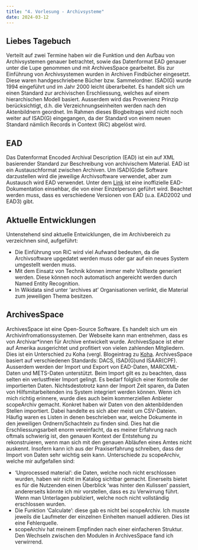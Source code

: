 ```yaml
---
title: "4. Vorlesung - Archivsysteme"
date: 2024-03-12
---
```



## Liebes Tagebuch 

Verteilt auf zwei Termine haben wir die Funktion und den Aufbau von Archivsystemen genauer betrachtet, sowie das Datenformat EAD genauer unter die Lupe genommen und mit ArchivesSpace gearbeitet. Bis zur Einführung von Archivsystemen wurden in Archiven Findbücher eingesetzt. Diese waren handgeschriebene Bücher bzw. Sammelordner. ISAD(G) wurde 1994 eingeführt und im Jahr 2000 leicht überarbeitet. Es handelt sich um einen Standard zur archivischen Erschliessung, welches auf einem hierarchischen Modell basiert. Ausserdem wird das Provenienz Prinzip berücksichtigt, d.h. die Verzeichnungseinheiten werden nach den Aktenbildnern geordnet. Im Rahmen dieses Blogbeitrags wird nicht noch weiter auf ISAD(G) eingegangen, da der Standard von einem neuen Standard nämlich Records in Context (RiC) abgelöst wird. 
## EAD
Das Datenformat Encoded Archival Description (EAD) ist ein auf XML basierender Standard zur Beschreibung von archivischem Material. EAD ist ein Austauschformat zwischen Archiven. Um ISAD(G)die Software darzustellen wird die jeweilige Archivsoftware verwendet, aber zum Austausch wird EAD verwendet. Unter dem [Link](https://eadiva.com/) ist eine inoffizielle EAD-Dokumentation einsehbar, die von einer Einzelperson geführt wird. Beachtet werden muss, dass es verschiedene Versionen von EAD (u.a. EAD2002 und EAD3) gibt.
## Aktuelle Entwicklungen 
Untenstehend sind aktuelle Entwicklungen, die im Archivbereich zu verzeichnen sind, aufgeführt:
-	Die Einführung von RiC wird viel Aufwand bedeuten, da die Archivsoftware upgedatet werden muss oder gar auf ein neues System umgestellt werden muss. 
-	Mit dem Einsatz von Technik können immer mehr Volltexte generiert werden. Diese können noch automatisch angereicht werden durch Named Entity Recognition.
-	In Wikidata sind unter ‘archives at’ Organisationen verlinkt, die Material zum jeweiligen Thema besitzen.
## ArchivesSpace
ArchivesSpace ist eine Open-Source Software. Es handelt sich um ein Archivinfromationssystemen. Der Webseite kann man entnehmen, dass es von Archivar*innen für Archive entwickelt wurde. ArchivesSpace ist eher auf Amerika ausgerichtet und profitiert von vielen zahlenden Mitgliedern. Dies ist ein Unterschied zu Koha (vergl. Blogeintrag zu [Koha](https://nathaliewic.github.io/lerntagebuch/2024/02/27/Funktion-und-Aufbau-von-Bibliothekssystemen.html). ArchivesSpace basiert auf verschiedenen Standards: DACS, ISAD(G)und ISAAR(CPF). Ausserdem werden der Import und Export von EAD-Daten, MARCXML-Daten und METS-Daten unterstützt. Beim Import gilt es zu beachten, dass selten ein verlustfreier Import gelingt. Es bedarf folglich einer Kontrolle der importierten Daten. Nichtsdestotrotz kann der Import Zeit sparen, da Daten von Hilfsmitarbeitenden ins System integriert werden können. Wenn ich mich richtig erinnere, wurde dies auch beim kommerziellen Anbieter scopeArchiv gemacht. Konkret haben wir Daten von den aktenbildenden Stellen importiert. Dabei handelte es sich aber meist um CSV-Dateien. Häufig waren es Listen in denen beschrieben war, welche Dokumente in den jeweiligen Ordnern/Schachteln zu finden sind. Dies hat die Erschliessungsarbeit enorm vereinfacht, da es meiner Erfahrung nach oftmals schwierig ist, den genauen Kontext der Entstehung zu rekonstruieren, wenn man sich mit den genauen Abläufen eines Amtes nicht auskennt. Insofern kann ich aus der Praxiserfahrung schreiben, dass der Import von Daten sehr wichtig sein kann. 
Unterschiede zu scopeArchiv, welche mir aufgefallen sind:
-	‘Unprocessed material’: die Daten, welche noch nicht erschlossen wurden, haben wir nicht im Katalog sichtbar gemacht. Einerseits bietet es für die Nutzenden einen Überblick ‘was hinter den Kulissen’ passiert, andererseits könnte ich mir vorstellen, dass es zu Verwirrung führt. Wenn man Unterlagen publiziert, welche noch nicht vollständig erschlossen wurden.
-	Die Funktion ‘Calculate’: diese gab es nicht bei scopeArchiv. Ich musste jeweils die Laufmeter der einzelnen Einheiten manuell addieren. Dies ist eine Fehlerquelle.
-	scopeArchiv hat meinem Empfinden nach einer einfacheren Struktur. Den Wechseln zwischen den Modulen in ArchivesSpace fand ich verwirrend.
